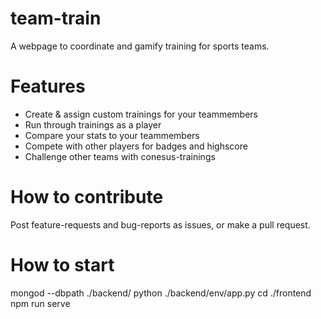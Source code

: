 # team-train

A webpage to coordinate and gamify training for sports teams.

# Features

- Create & assign custom trainings for your teammembers
- Run through trainings as a player
- Compare your stats to your teammembers
- Compete with other players for badges and highscore
- Challenge other teams with conesus-trainings

# How to contribute

Post feature-requests and bug-reports as issues, or make a pull request.

# How to start

mongod --dbpath ./backend/
python ./backend/env/app.py
cd ./frontend
npm run serve
